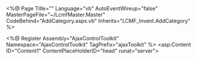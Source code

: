 <%@ Page Title="" Language="vb" AutoEventWireup="false" MasterPageFile="~/LcmfMaster.Master" CodeBehind="AddCategory.aspx.vb" Inherits="LCMF_Invent.AddCategory" %>

<%@ Register Assembly="AjaxControlToolkit" Namespace="AjaxControlToolkit" TagPrefix="ajaxToolkit" %>
<asp:Content ID="Content1" ContentPlaceHolderID="head" runat="server">
              <link href="css/sb-admin-2.min.css" rel="stylesheet">
    <link href="css/gridstyles.css" rel="stylesheet" type="text/css" />
     <link href="vendor/datatables/dataTables.bootstrap4.min.css" rel="stylesheet">
        <style type="text/css">
              

            .auto-style1 {
                text-decoration: underline;
            }
            .auto-style3 {
                width: 400px;
                height: 52px;
            }
            .auto-style5 {
                width: 400px;
            }



            </style>

</asp:Content>
<asp:Content ID="Content2" ContentPlaceHolderID="ContentPlaceHolder1" runat="server">
  
       <div class="card shadow mb-4 w-75" runat="server" >

                <div class="card-header py-2">
                     <h1 class="h5 mb-4 text-gray-800">Commodity Category</h1>
                  
                    </div>

                 <div class="card-body" id="dvmain" runat="server" >
                      <asp:UpdatePanel ID="UpdatePanel2" runat="server">
    <ContentTemplate>     
        <asp:Button ID="Button1" runat="server" Text="Create New Category" OnClick = "Add" class="btn btn-primary"  />
      
 
        
         <asp:Panel ID="pnlAddEdit" runat="server" CssClass="modalPopup" style = "display:none">
                
             <div class="modal-body bg-gradient-dark">
                 
                 <div class="container-fluid">
                 <div class="row">
   
                     <div class="col-sm-5 text-white font-weight-bold">  
             <label for="toloc_list">New Category:</Label>  </div>
                         <div class="col-md-5  font-weight-bold"> 
                                             <asp:TextBox ID="txtName" runat="server" width="220px" class="form-control" Height="30px" MaxLength="50" autocomplete="off"/>
                             <%--<asp:RequiredFieldValidator ID="RequiredFieldValidator1" runat="server" ErrorMessage="*" ForeColor="Red" ControlToValidate="txtName"></asp:RequiredFieldValidator>--%>
                         </div>
                         </div>
                 <div class="row">
                     <div class="col-sm-5 text-white font-weight-bold">  
             <label for="toloc_list">Federation <br />Commission:</Label> </div>
                         <div class="col-md-5   font-weight-bold">  
                          <div class="input-group-append">  <asp:TextBox ID="txtcp" runat="server" Width="80px" class="form-control" height="30px" MaxLength="5" autocomplete="off"/><b>%</b>
                                                  <%--<asp:RequiredFieldValidator ID="RequiredFieldValidator2" runat="server" ErrorMessage="*" ForeColor="Red" ControlToValidate="txtcp"></asp:RequiredFieldValidator>--%>

                          </div> </div>
                     </div>
           
                </div>
              <div class="modal-footer ">
                  <div class="col-md-8 offset-md-2">
                   <div class="input-group-append">  <asp:Button ID="btnAdd" runat="server" Font-Bold="True"  OnClick="Insert" Text="Save" class="btn btn-primary"/>
                         <asp:Button ID="btnCancel" class="btn btn-secondary" runat="server" Text="Cancel" OnClientClick = "return Hidepopup()"/></div></div>
                          <asp:Label ID="error_lbl" runat="server" Font-Names="Arial" Font-Size="Small" ForeColor="Red" Width="272px"></asp:Label>
                  </div></div>
       </asp:Panel>

        <asp:GridView ID="GridView1" runat="server" AutoGenerateColumns="false" OnRowDataBound="OnRowDataBound"
            DataKeyNames="c_code" OnRowEditing="OnRowEditing" OnRowCancelingEdit="OnRowCancelingEdit" PageSize = "20" AllowPaging ="true" OnPageIndexChanging = "OnPaging"
             CssClass="table-bordered" OnRowUpdating="OnRowUpdating" OnRowDeleting="OnRowDeleting" EmptyDataText="No records has been added."
            Width="800px">
                  <AlternatingRowStyle BackColor="#f0f0f0" />
                                        <EditRowStyle BackColor="#999999" />
                                        <FooterStyle BackColor="#5D7B9D" ForeColor="White" />
                                        <HeaderStyle CssClass="bg-gradient-primary" ForeColor="White" Font-Size="12px" />
                                        <PagerStyle BackColor="#284775" ForeColor="White" HorizontalAlign="Center" />
                                        <RowStyle BackColor="#F7F6F3" ForeColor="#000000" />

                                        <Columns>
                <asp:TemplateField HeaderText="Name" ItemStyle-Width="150">
                    <ItemTemplate>
                        <asp:Label ID="lblName" runat="server" Text='<%# Eval("c_name") %>'></asp:Label>
                    </ItemTemplate>
                    <EditItemTemplate>
                        <asp:TextBox ID="txtName" runat="server" Text='<%# Eval("c_name") %>' Width="140" class="form-control form-control-user"></asp:TextBox>
                    </EditItemTemplate>
                </asp:TemplateField>

                 <asp:TemplateField HeaderText="Fed.Commission" ItemStyle-Width="150">
                    <ItemTemplate>
                        <asp:Label ID="lblcommision" runat="server" Text='<%# Eval("commision_percent") %>'></asp:Label>
                    </ItemTemplate>
                    <EditItemTemplate>
                        <asp:TextBox ID="txtcommision" runat="server" Text='<%# Eval("commision_percent") %>' Width="140" class="form-control form-control-user"></asp:TextBox>
                    </EditItemTemplate>
                </asp:TemplateField>
                
               
                 
                <asp:CommandField ButtonType="Link" ShowEditButton="true" ShowDeleteButton="false"
                    ItemStyle-Width="150" EditText="Modify" DeleteText="Remove" ControlStyle-Font-Bold="false" ControlStyle-ForeColor="#0000cc" />
            </Columns>
        </asp:GridView>
        
        <asp:LinkButton ID="lnkFake" runat="server"></asp:LinkButton>
        <ajaxToolkit:ModalPopupExtender ID="popup" runat="server"  DropShadow="false"
PopupControlID="pnlAddEdit" TargetControlID = "lnkFake"
BackgroundCssClass="modalBackground"></ajaxToolkit:ModalPopupExtender>

    </ContentTemplate>
                          <Triggers>
<asp:AsyncPostBackTrigger ControlID = "GridView1" />
<asp:AsyncPostBackTrigger ControlID = "btnAdd" />
</Triggers>
</asp:UpdatePanel>

                                                     <asp:Button ID="addbtn" runat="server"  CssClass="ui-button ui-widget ui-state-default ui-corner-all ui-button-text-only"  tabIndex="5" Text="Add" visible="false" />

                                                    <asp:Button ID="cancelbtn" runat="server"  CssClass="ui-button ui-widget ui-state-default ui-corner-all ui-button-text-only"  tabIndex="6" Text="Cancel" visible="false"/>

                    
                     
                      <asp:ValidationSummary ID="ValidationSummary1" runat="server" 
            ShowMessageBox="True" ShowSummary="False" />
        <input id="hdn_CSRF" runat="server" name="hdn_CSRF" size="10" 
            style="Z-INDEX: 105; POSITION: absolute; WIDTH: 96px; HEIGHT: 16px; TOP: 312px; LEFT: 280px" 
            type="hidden" />

                 </div>
           </div>
    
    
</asp:Content>

